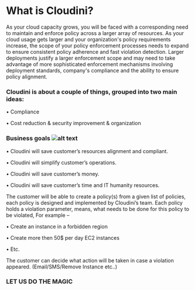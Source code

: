 # What is Cloudini?
As your cloud capacity grows, you will be faced with a corresponding need to maintain and enforce policy across a larger array of resources. As your cloud usage gets larger and your organization's policy requirements increase, the scope of your policy enforcement processes needs to expand to ensure consistent policy adherence and fast violation detection. Larger deployments justify a larger enforcement scope and may need to take advantage of more sophisticated enforcement mechanisms involving deployment standards, company's compliance and the ability to ensure policy alignment.

### Cloudini is about a couple of things, grouped into two main ideas:
• Compliance

• Cost reduction & security improvement & organization

### Business goals                                                                                       ![alt text](https://i.ibb.co/r0SKNc1/Cloudini.png)

• Cloudini will save customer’s resources alignment and compliant.

• Cloudini will simplify customer’s operations.

• Cloudini will save customer’s money.

• Cloudini will save customer’s time and IT humanity resources.

The customer will be able to create a policy(s) from a given list of policies, each policy is designed and implemented by Cloudini’s team. Each policy holds a violation parameter, means, what needs to be done for this policy to be violated, For example –

• Create an instance in a forbidden region

• Create more then 50$ per day EC2 instances

• Etc.

The customer can decide what action will be taken in case a violation appeared. (Email/SMS/Remove Instance etc..)


   ### LET US DO THE MAGIC
